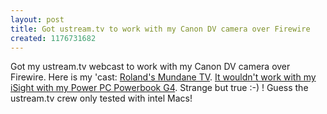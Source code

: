 ```yaml
---
layout: post
title: Got ustream.tv to work with my Canon DV camera over Firewire
created: 1176731682
---
```

<p>
Got my ustream.tv webcast to work with my Canon DV camera over Firewire.  Here is my 'cast: <a href="http://ustream.tv/watch/channel/C8XGwQOFOzMIodKzFBgidA">Roland's Mundane TV</a>. <a href="http://rolandtanglao.com/archives/2007/04/16/userve-tv-doesnt-stream-video-with-ppc-macs-and-isight">It wouldn't work with my iSight with my Power PC Powerbook G4</a>. Strange but true :-) ! Guess the ustream.tv crew only tested with intel Macs!
</p>
